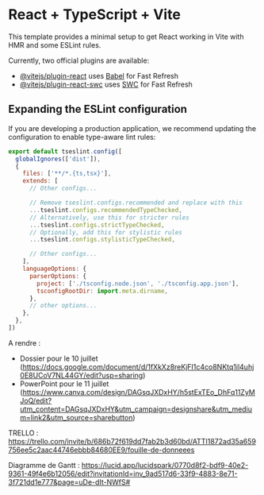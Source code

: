 # React + TypeScript + Vite

This template provides a minimal setup to get React working in Vite with HMR and some ESLint rules.

Currently, two official plugins are available:

- [@vitejs/plugin-react](https://github.com/vitejs/vite-plugin-react/blob/main/packages/plugin-react) uses [Babel](https://babeljs.io/) for Fast Refresh
- [@vitejs/plugin-react-swc](https://github.com/vitejs/vite-plugin-react/blob/main/packages/plugin-react-swc) uses [SWC](https://swc.rs/) for Fast Refresh

## Expanding the ESLint configuration

If you are developing a production application, we recommend updating the configuration to enable type-aware lint rules:

```js
export default tseslint.config([
  globalIgnores(['dist']),
  {
    files: ['**/*.{ts,tsx}'],
    extends: [
      // Other configs...

      // Remove tseslint.configs.recommended and replace with this
      ...tseslint.configs.recommendedTypeChecked,
      // Alternatively, use this for stricter rules
      ...tseslint.configs.strictTypeChecked,
      // Optionally, add this for stylistic rules
      ...tseslint.configs.stylisticTypeChecked,

      // Other configs...
    ],
    languageOptions: {
      parserOptions: {
        project: ['./tsconfig.node.json', './tsconfig.app.json'],
        tsconfigRootDir: import.meta.dirname,
      },
      // other options...
    },
  },
])
```

A rendre : 
- Dossier pour le 10 juillet (https://docs.google.com/document/d/1fXkXz8reKjFI1c4co8NKtq1il4uhj0E8UCoV7NL44GY/edit?usp=sharing)
- PowerPoint pour le 11 juillet (https://www.canva.com/design/DAGsqJXDxHY/h5stExTEo_DhFq11ZyMJoQ/edit?utm_content=DAGsqJXDxHY&utm_campaign=designshare&utm_medium=link2&utm_source=sharebutton)

TRELLO :
https://trello.com/invite/b/686b72f619dd7fab2b3d60bd/ATTI1872ad35a659756ee5c2aac44746ebbb84680EE9/fouille-de-donneees

Diagramme de Gantt : 
https://lucid.app/lucidspark/0770d8f2-bdf9-40e2-9361-49f4e6b12056/edit?invitationId=inv_9ad517d6-33f9-4883-8e71-3f721dd1e777&page=uDe-dIt-NWfS#
